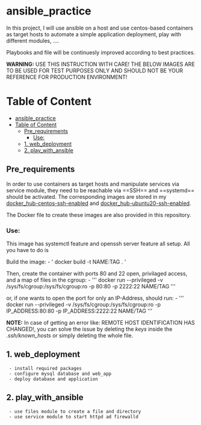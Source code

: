 # ansible_practice
In this project, I will use ansible on a host and use centos-based containers as target hosts to automate a simple application deployment, play with different modules, ....

Playbooks and file will be continuesly improved according to best practices. 


__WARNING:__ USE THIS INSTRUCTION WITH CARE! THE BELOW IMAGES ARE TO BE USED FOR TEST PURPOSES ONLY AND SHOULD NOT BE YOUR REFERENCE FOR PRODUCTION ENVIRONMENT!

# Table of Content

- [ansible_practice](#ansible_practice)
- [Table of Content](#table-of-content)
  - [Pre_requirements](#pre_requirements)
    - [Use:](#use)
  - [1. web_deployment](#1-web_deployment)
  - [2. play_with_ansible](#2-play_with_ansible)

## Pre_requirements
In order to use containers as target hosts and manipulate services via service module, they need to be reachable via ==SSH== and ==systemd== should be activated. The corresponding images are stored in my [docker_hub-centos-ssh-enabled](https://hub.docker.com/r/mohammad67/centos-ssh-enabled) and [docker_hub-ubuntu20-ssh-enabled](https://hub.docker.com/r/mohammad67/ubuntu20-ssh-enabled).

The Docker file to create these images are also provided in this repository.

### Use:
This image has systemctl feature and openssh server feature all setup. All you have to do is

Build the image:
    - ' docker build -t NAME:TAG . '

Then, create the container with ports 80 and 22 open, privilaged access, and a map of files in the cgroup:
    - ''' docker run --privileged -v /sys/fs/cgroup:/sys/fs/cgroup:ro -p 80:80 -p 2222:22 NAME/TAG '''

or, if one wants to open the port for only an IP-Address, should run:
    - ''' docker run --privileged -v /sys/fs/cgroup:/sys/fs/cgroup:ro -p IP_ADDRESS:80:80 -p IP_ADDRESS:2222:22 NAME/TAG '''

__NOTE:__ In case of getting an error like: REMOTE HOST IDENTIFICATION HAS CHANGED!, you can solve the issue by deleting the *keys* inside the *.ssh/known_hosts* or simply deleting the whole file.


## 1. web_deployment
     - install required packages
     - configure mysql database and web_app
     - deploy database and application
## 2. play_with_ansible
     - use files module to create a file and directory
     - use service module to start httpd ad firewalld